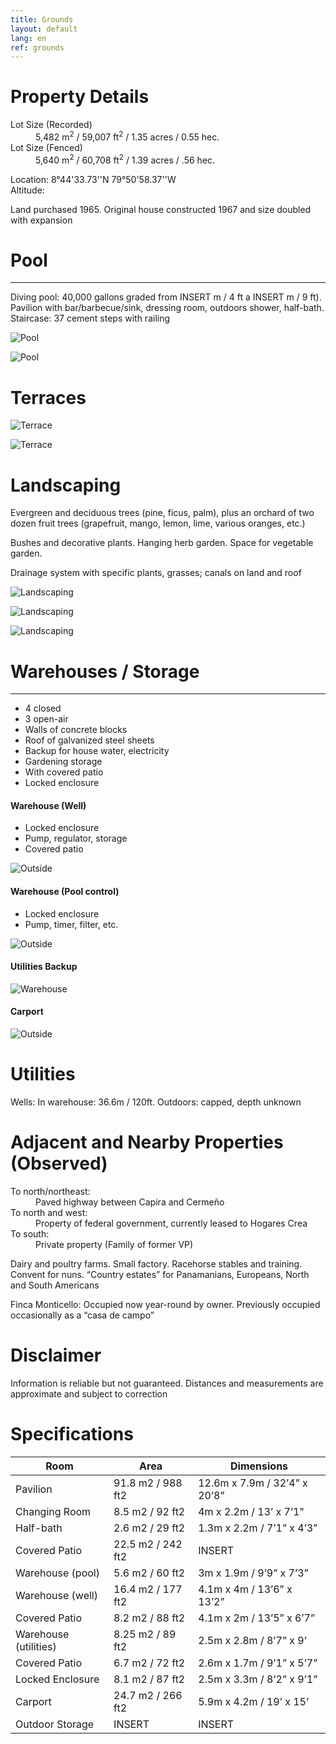 ```yaml
---
title: Grounds
layout: default
lang: en
ref: grounds
---
```



# Property Details
<dl>

<dt>Lot Size (Recorded)</dt>
<dd>5,482 m<sup>2</sup> / 59,007 ft<sup>2</sup> / 1.35 acres / 0.55 hec.</dd>

<dt>Lot Size (Fenced)</dt>
<dd>5,640 m<sup>2</sup> / 60,708 ft<sup>2</sup> / 1.39 acres / .56 hec.</dd>

</dl>

Location: 8°44'33.73''N 79°50'58.37''W  
Altitude:

Land purchased 1965. Original house constructed 1967 and size doubled with expansion




# Pool
---

Diving pool: 40,000 gallons graded from INSERT m / 4 ft a INSERT m / 9 ft). Pavilion with bar/barbecue/sink, dressing room, outdoors shower, half-bath. Staircase: 37 cement steps with railing

![Pool](/assets/img/pool1.jpg)

![Pool](/assets/img/pool2.jpg)

# Terraces

![Terrace](/assets/img/terrace1.jpg)

![Terrace](/assets/img/terrace2.jpg)


# Landscaping

Evergreen and deciduous trees (pine, ficus, palm), plus an orchard of two dozen fruit trees (grapefruit, mango, lemon, lime, various oranges, etc.)

Bushes and decorative plants. Hanging herb garden. Space for vegetable garden.

Drainage system with specific plants, grasses; canals on land and roof

![Landscaping](/assets/img/landscaping1.jpg)

![Landscaping](/assets/img/landscaping2.jpeg)

![Landscaping](/assets/img/landscaping3.jpg)





# Warehouses / Storage
---

* 4 closed
* 3 open-air
* Walls of concrete blocks
* Roof of galvanized steel sheets
* Backup for house water, electricity
* Gardening storage  
* With covered patio
* Locked enclosure


#### Warehouse (Well)
* Locked enclosure
* Pump, regulator, storage
* Covered patio

![Outside](/assets/img/warehouse.jpg)

#### Warehouse (Pool control)
* Locked enclosure
* Pump, timer, filter, etc.

![Outside](/assets/img/warehouseSide.jpeg)


#### Utilities Backup

![Warehouse](/assets/img/warehouse3.jpeg)

#### Carport

![Outside](/assets/img/car.jpg)




# Utilities  

Wells:  In warehouse: 36.6m / 120ft.  Outdoors: capped, depth unknown

# Adjacent and Nearby Properties (Observed)
<dl>

<dt>To north/northeast:</dt>
<dd>Paved highway between Capira and Cermeño</dd>

<dt>To north and west:</dt>
<dd>Property of federal government, currently leased to Hogares Crea</dd>

<dt>To south:</dt>
<dd>Private property (Family of former VP)  </dd>


</dl>


Dairy and poultry farms. Small factory. Racehorse stables and training. Convent for nuns. “Country estates” for Panamanians, Europeans, North and South Americans

Finca Monticello: Occupied now year-round by owner. Previously occupied occasionally as a “casa de campo”

# Disclaimer  

Information is reliable but not guaranteed. Distances and measurements are approximate and subject to correction





# Specifications

| Room | Area | Dimensions |
|-|-|-|
| Pavilion | 91.8 m2 / 988 ft2 | 12.6m x 7.9m / 32’4” x 20’8” |
| Changing Room | 8.5 m2 / 92 ft2 | 4m x 2.2m / 13’ x 7’1"  |
| Half-bath | 2.6 m2 / 29 ft2 | 1.3m x 2.2m / 7’1” x 4’3” |
| Covered Patio | 22.5 m2 /  242 ft2 | INSERT |
| Warehouse (pool) | 5.6 m2 / 60 ft2 | 3m x 1.9m / 9’9” x 7’3” |
| Warehouse (well) | 16.4 m2 / 177 ft2 | 4.1m x 4m / 13’6” x 13’2” |
| Covered Patio | 8.2 m2 / 88 ft2 | 4.1m x 2m / 13’5” x 6’7” |
| Warehouse (utilities) | 8.25 m2 / 89 ft2 | 2.5m x 2.8m / 8’7” x 9’ |
| Covered Patio | 6.7 m2 / 72 ft2 | 2.6m x 1.7m / 9’1” x 5’7” |
| Locked Enclosure | 8.1 m2 / 87 ft2 | 2.5m x 3.3m / 8’2” x 9’1” |
| Carport | 24.7 m2 / 266 ft2 | 5.9m x 4.2m  / 19’ x 15’ |
| Outdoor Storage | INSERT | INSERT |
